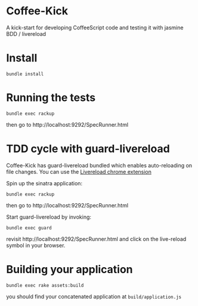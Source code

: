 Coffee-Kick 
===========
A kick-start for developing CoffeeScript code and testing it with jasmine BDD / livereload

Install
=======
    bundle install

Running the tests
=================
    bundle exec rackup

then go to http://localhost:9292/SpecRunner.html

TDD cycle with guard-livereload
===============================
Coffee-Kick has guard-livereload bundled which enables auto-reloading on file changes.
You can use the [Livereload chrome extension](https://chrome.google.com/webstore/detail/jnihajbhpnppcggbcgedagnkighmdlei)

Spin up the sinatra application:

    bundle exec rackup

then go to http://localhost:9292/SpecRunner.html

Start guard-livereload by invoking:

    bundle exec guard
    
revisit http://localhost:9292/SpecRunner.html and click on the live-reload 
symbol in your browser.

Building your application
=========================

    bundle exec rake assets:build
    
you should find your concatenated application at `build/application.js`